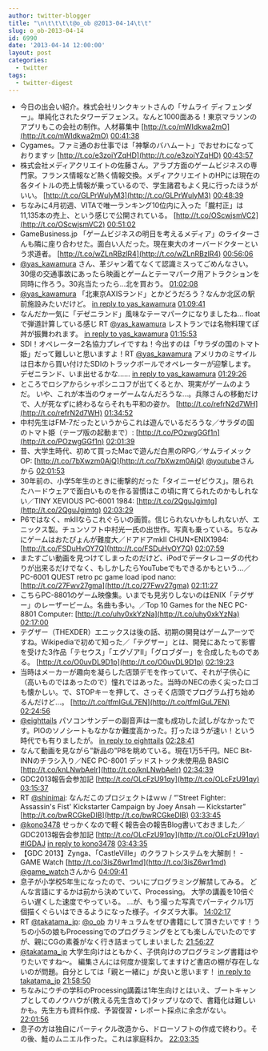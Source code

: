 ```yaml
---
author: twitter-blogger
title: "\n\t\t\t\t@o_ob @2013-04-14\t\t"
slug: o_ob-2013-04-14
id: 6990
date: '2013-04-14 12:00:00'
layout: post
categories:
  - twitter
tags:
  - twitter-digest
---
```


*   今日の出会い紹介。株式会社リンクキットさんの「サムライ ディフェンダー」。単純化されたタワーデフェンス。なんと1000面ある！東京マラソンのアプリもこの会社の制作。人材募集中 [http://t.co/mWIdkwa2mO](http://t.co/mWIdkwa2mO) [00:41:38](http://twitter.com/o_ob/statuses/323098659732471809)
*   Cygames。ファミ通のお仕事では「神撃のバハムート」でおせわになっておりますッ [http://t.co/e3zoiYZqHD](http://t.co/e3zoiYZqHD) [00:43:57](http://twitter.com/o_ob/statuses/323099244678500352)
*   株式会社メディアクリエイトの佐藤さん。アラブ方面のゲームビジネスの専門家。フランス情報など熱く情報交換。メディアクリエイトのHPには現在の各タイトルの売上情報が乗っているので、学生諸君もよく見に行ったほうがいい。 [http://t.co/GLPrWulyM3](http://t.co/GLPrWulyM3) [00:48:39](http://twitter.com/o_ob/statuses/323100426947932160)
*   ちなみに4月初週、VITAで唯一ランキング10位内に入った「朧村正」は11,135本の売上、という感じで公開されている。 [http://t.co/OScwjsmVC2](http://t.co/OScwjsmVC2) [00:51:02](http://twitter.com/o_ob/statuses/323101028054605824)
*   GameBusiness.jp 「ゲームビジネスの明日を考えるメディア」のライターさんも隣に座り合わせた。面白い人だった。現在東大のオーバードクターという求道者。 [http://t.co/wZLnRBzlR4](http://t.co/wZLnRBzlR4) [00:56:06](http://twitter.com/o_ob/statuses/323102301118140416)
*   [@yas_kawamura](http://twitter.com/yas_kawamura) さん、革ジャン着てなくて認識ミスってごめんなさい。 30億の交通事故にあったら映画とゲームとテーマパーク用アトラクションを同時に作ろう。30兆当たったら…北を買おう。 [01:02:08](http://twitter.com/o_ob/statuses/323103819636563968)
*   [@yas_kawamura](http://twitter.com/yas_kawamura) 「北東京AXISランド」とかどうだろう？なんか北区の駅前施設みたいだけど。 [in reply to yas_kawamura](http://twitter.com/yas_kawamura/statuses/323105087985684480) [01:09:41](http://twitter.com/o_ob/statuses/323105718997749760)
*   なんだか一気に「デゼニランド」風味なテーマパークになりましたね… floatで弾道計算している感じ RT [@yas_kawamura](http://twitter.com/yas_kawamura) レストランでは名物料理てぽ丼が振舞われます。 [in reply to yas_kawamura](http://twitter.com/yas_kawamura/statuses/323106658882551808) [01:15:53](http://twitter.com/o_ob/statuses/323107279790563328)
*   SDI！オペレーター2名協力プレイですね！今出すのは「サラダの国のトマト姫」だって難しいと思いますよ！RT [@yas_kawamura](http://twitter.com/yas_kawamura) アメリカのミサイルは日本から買い付けたSDIのトラックボールでオペレーターが迎撃します。デゼニランド、いま出せるかな…… [in reply to yas_kawamura](http://twitter.com/yas_kawamura/statuses/323108008676716545) [01:29:26](http://twitter.com/o_ob/statuses/323110691257081856)
*   ところでロシアからシャポシニコフが出てくるとか、現実がゲームのようだ。 いや、これが本当のウォーゲームなんだろうな…。兵隊さんの移動だけで、人が死なずに終わるならそれも平和の姿か。 [http://t.co/refrN2d7WH](http://t.co/refrN2d7WH) [01:34:52](http://twitter.com/o_ob/statuses/323112056679182336)
*   中村先生はFM-7だったというからこれは遊んでいるだろうな／サラダの国のトマト姫（テープ版の起動まで）: [http://t.co/POzwgGGf1n](http://t.co/POzwgGGf1n) [02:01:39](http://twitter.com/o_ob/statuses/323118799303884800)
*   昔、大学生時代、初めて買ったMacで遊んだ白黒のRPG／サムライメックOP: [http://t.co/7bXwzm0AjQ](http://t.co/7bXwzm0AjQ) [@youtube](http://twitter.com/youtube)さんから [02:01:53](http://twitter.com/o_ob/statuses/323118858145763330)
*   30年前の、小学5年生のときに衝撃的だった「タイニーゼビウス」。限られたハードウェアで面白いものを作る習慣はこの頃に育てられたのかもしれない／TINY XEVIOUS PC-6001 1984: [http://t.co/2QguJgjmtg](http://t.co/2QguJgjmtg) [02:03:29](http://twitter.com/o_ob/statuses/323119260098494466)
*   P6ではなく、mkIIならこれぐらいの画質。信じられないかもしれないが、エニックス製。チュンソフト中村光一氏の出世作。写真も乗っている。ちなみにゲームはおたぴょんが難度大／ドアドアmkⅡ CHUN×ENIX1984: [http://t.co/FSDuHvOY7Q](http://t.co/FSDuHvOY7Q) [02:07:59](http://twitter.com/o_ob/statuses/323120391323275265)
*   またすごい動画を見つけてしまったのだけど、iPodでデータレコーダの代わりが出来るだけでなく、もしかしたらYouTubeでもできるかもという…／PC-6001 QUEST retro pc game load ipod nano: [http://t.co/27Fwv27gma](http://t.co/27Fwv27gma) [02:11:27](http://twitter.com/o_ob/statuses/323121266557079552)
*   こちらPC-8801のゲーム映像集。いまでも見劣りしないのはENIX「テグザー」のレーザービーム。名曲も多い。／Top 10 Games for the NEC PC-8801 Computer: [http://t.co/uhy0xkYzNa](http://t.co/uhy0xkYzNa) [02:17:00](http://twitter.com/o_ob/statuses/323122660051668992)
*   テグザー（THEXDER）エニックスは後の話、初期の開発はゲームアーツですね。Wikipediaで初めて知った／「テグザー」とは、開発にあたって影響を受けた3作品「テセウス」「エグゾアII」「グロブダー」を合成したものである。 [http://t.co/O0uvDL9D1p](http://t.co/O0uvDL9D1p) [02:19:23](http://twitter.com/o_ob/statuses/323123260948639744)
*   当時はメーカーが趣向を凝らした店頭デモを作っていて、それが子供心に（高いものではあったので）憧れではあった。当時のNECの赤く尖ったロゴも懐かしい。で、STOPキーを押して、さっそく店頭でプログラム打ち始めるんだけど…。 [http://t.co/tfmIGuL7EN](http://t.co/tfmIGuL7EN) [02:24:56](http://twitter.com/o_ob/statuses/323124658704642049)
*   [@eighttails](http://twitter.com/eighttails) パソコンサンデーの副音声は一度も成功した試しがなかったです。PIOのソノシートもなかなか難度高かった。打ったほうが速い！という時代でも有りましたが。 [in reply to eighttails](http://twitter.com/eighttails/statuses/323122620063182849) [02:28:41](http://twitter.com/o_ob/statuses/323125601391230977)
*   なんて動画を見ながら”新品の”P8を眺めている。現在1万5千円。NEC Bit-INNのチラシ入り／NEC PC-8001 デッドストック未使用品 BASIC [http://t.co/knLNwbAelr](http://t.co/knLNwbAelr) [02:34:39](http://twitter.com/o_ob/statuses/323127102578765824)
*   GDC2013報告会参加記 [http://t.co/OLcFzU91qy](http://t.co/OLcFzU91qy) [03:15:37](http://twitter.com/o_ob/statuses/323137412542898176)
*   RT [@shinimai](http://twitter.com/shinimai): なんだこのプロジェクトはｗｗ / “'Street Fighter: Assassin's Fist' Kickstarter Campaign by Joey Ansah — Kickstarter” [http://t.co/bwRCGkeDIB](http://t.co/bwRCGkeDIB) [03:33:45](http://twitter.com/o_ob/statuses/323141976679653376)
*   [@kono3478](http://twitter.com/kono3478) せっかくなので軽く報告会の報告Blog書いておきました／GDC2013報告会参加記 [http://t.co/OLcFzU91qy](http://t.co/OLcFzU91qy) [#IGDAJ](http://search.twitter.com/search?q=%23IGDAJ) [in reply to kono3478](http://twitter.com/kono3478/statuses/323072515700314113) [03:43:35](http://twitter.com/o_ob/statuses/323144450870239232)
*   【GDC 2013】Zynga、「CastleVille」のクラフトシステムを大解剖！ - GAME Watch [http://t.co/3isZ6wr1md](http://t.co/3isZ6wr1md) [@game_watch](http://twitter.com/game_watch)さんから [04:09:41](http://twitter.com/o_ob/statuses/323151019053817861)
*   息子が小学校5年生になったので、ついにプログラミング解禁してみる。 どんな言語にするかは前から決めていて、Processing。 大学の講義を10倍ぐらい遅くした速度でやっている。 …が、もう撮った写真でパーティクル1万個描くぐらいはできるようになった様子。イタズラ大事。 [14:02:17](http://twitter.com/o_ob/statuses/323300152418918400)
*   RT [@takatama_jp](http://twitter.com/takatama_jp): [@o_ob](http://twitter.com/o_ob) カリキュラムをぜひ書籍にして頂きたいです！うちの小5の娘もProcessingでのプログラミングをとても楽しんでいたのですが、親にCGの素養がなく行き詰まってしまいました [21:56:27](http://twitter.com/o_ob/statuses/323419478576742401)
*   [@takatama_jp](http://twitter.com/takatama_jp) 大学生向けはともかく、子供向けのプログラミング書籍はやりたいですね〜。 編集さんには何度か提案してますけど書店の棚が存在しないのが問題。自分としては「親と一緒に」が良いと思います！ [in reply to takatama_jp](http://twitter.com/takatama_jp/statuses/323331727881801728) [21:58:50](http://twitter.com/o_ob/statuses/323420080832643073)
*   ちなみにウチの学科のProcessing講義は1年生向けとはいえ、ブートキャンプとしてのノウハウが(教える先生含めて)タップリなので、書籍化は難しいかも。先生方も資料作成、予習復習・レポート採点に余念がない。 [22:01:56](http://twitter.com/o_ob/statuses/323420859341606912)
*   息子の方は独自にパーティクル改造から、ドローソフトの作成で終わり。その後、鮭のムニエル作った。これは家庭科か。 [22:03:35](http://twitter.com/o_ob/statuses/323421273281687553)